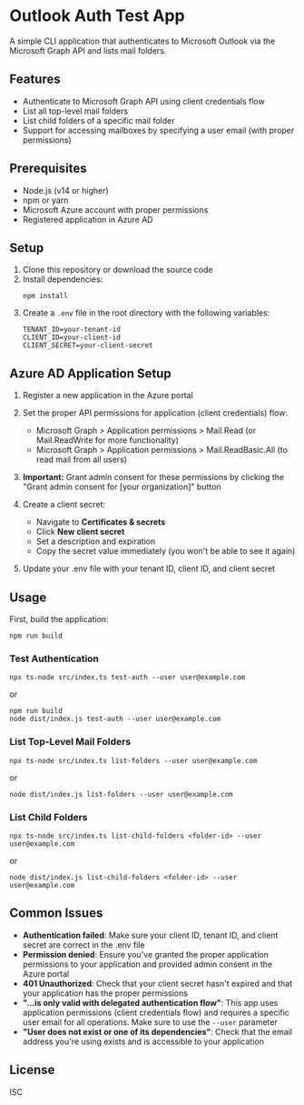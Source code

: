 # Outlook Auth Test App

A simple CLI application that authenticates to Microsoft Outlook via the Microsoft Graph API and lists mail folders.

## Features

- Authenticate to Microsoft Graph API using client credentials flow
- List all top-level mail folders
- List child folders of a specific mail folder
- Support for accessing mailboxes by specifying a user email (with proper permissions)

## Prerequisites

- Node.js (v14 or higher)
- npm or yarn
- Microsoft Azure account with proper permissions
- Registered application in Azure AD

## Setup

1. Clone this repository or download the source code
2. Install dependencies:
   ```
   npm install
   ```
3. Create a `.env` file in the root directory with the following variables:
   ```
   TENANT_ID=your-tenant-id
   CLIENT_ID=your-client-id
   CLIENT_SECRET=your-client-secret
   ```

## Azure AD Application Setup

1. Register a new application in the Azure portal

2. Set the proper API permissions for application (client credentials) flow:
   - Microsoft Graph > Application permissions > Mail.Read (or Mail.ReadWrite for more functionality)
   - Microsoft Graph > Application permissions > Mail.ReadBasic.All (to read mail from all users)

3. **Important:** Grant admin consent for these permissions by clicking the "Grant admin consent for [your organization]" button

4. Create a client secret:
   - Navigate to **Certificates & secrets**
   - Click **New client secret**
   - Set a description and expiration
   - Copy the secret value immediately (you won't be able to see it again)

5. Update your .env file with your tenant ID, client ID, and client secret

## Usage

First, build the application:

```
npm run build
```

### Test Authentication

```
npx ts-node src/index.ts test-auth --user user@example.com
```
or
```
npm run build
node dist/index.js test-auth --user user@example.com
```

### List Top-Level Mail Folders

```
npx ts-node src/index.ts list-folders --user user@example.com
```
or
```
node dist/index.js list-folders --user user@example.com
```

### List Child Folders

```
npx ts-node src/index.ts list-child-folders <folder-id> --user user@example.com
```
or
```
node dist/index.js list-child-folders <folder-id> --user user@example.com
```

## Common Issues

- **Authentication failed**: Make sure your client ID, tenant ID, and client secret are correct in the .env file
- **Permission denied**: Ensure you've granted the proper application permissions to your application and provided admin consent in the Azure portal
- **401 Unauthorized**: Check that your client secret hasn't expired and that your application has the proper permissions
- **"...is only valid with delegated authentication flow"**: This app uses application permissions (client credentials flow) and requires a specific user email for all operations. Make sure to use the `--user` parameter
- **"User does not exist or one of its dependencies"**: Check that the email address you're using exists and is accessible to your application

## License

ISC
